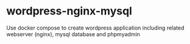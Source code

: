 # wordpress-nginx-mysql
Use docker compose to create wordpress application including related webserver (nginx), mysql database and phpmyadmin
